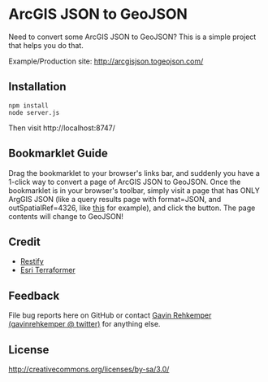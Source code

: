 ArcGIS JSON to GeoJSON
======================

Need to convert some ArcGIS JSON to GeoJSON? This is a simple project that helps you do that.

Example/Production site: http://arcgisjson.togeojson.com/


Installation
--------

	npm install
	node server.js

Then visit http://localhost:8747/

Bookmarklet Guide
--------
Drag the bookmarklet to your browser's links bar, and suddenly you have a 1-click way to convert a page of ArcGIS JSON to GeoJSON. Once the bookmarklet is in your browser's toolbar, simply visit a page that has ONLY ArgGIS JSON (like a query results page with format=JSON, and outSpatialRef=4326, like [this](http://maps.gis.co.brown.wi.us/arcgis/rest/services/Sirens/MapServer/0/query?where=1%3D1&text=&objectIds=&time=&geometry=&geometryType=esriGeometryEnvelope&inSR=&spatialRel=esriSpatialRelIntersects&relationParam=&outFields=*&returnGeometry=true&maxAllowableOffset=&geometryPrecision=&outSR=4326&returnIdsOnly=false&returnCountOnly=false&orderByFields=&groupByFieldsForStatistics=&outStatistics=&returnZ=false&returnM=false&gdbVersion=&returnDistinctValues=false&f=pjson) for example), and click the button. The page contents will change to GeoJSON!

Credit
------

* [Restify](http://mcavage.me/node-restify/)
* [Esri Terraformer](https://github.com/Esri/Terraformer)


Feedback
--------

File bug reports here on GitHub or contact [Gavin Rehkemper](http://github.com/gavreh) [(gavinrehkemper @ twitter)](http://twitter.com/gavinrehkemper) for anything else.

License
-------
http://creativecommons.org/licenses/by-sa/3.0/
